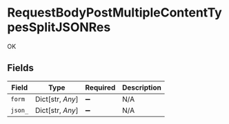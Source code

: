 # RequestBodyPostMultipleContentTypesSplitJSONRes

OK


## Fields

| Field              | Type               | Required           | Description        |
| ------------------ | ------------------ | ------------------ | ------------------ |
| `form`             | Dict[str, *Any*]   | :heavy_minus_sign: | N/A                |
| `json_`            | Dict[str, *Any*]   | :heavy_minus_sign: | N/A                |